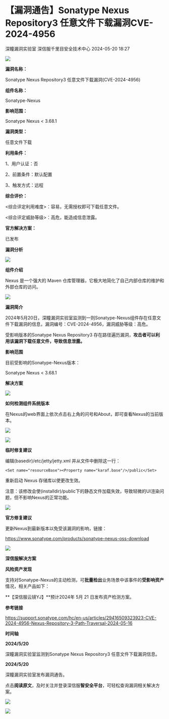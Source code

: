 #  【漏洞通告】Sonatype Nexus Repository3 任意文件下载漏洞CVE-2024-4956   
深瞳漏洞实验室  深信服千里目安全技术中心   2024-05-20 18:27  
  
![](https://mmbiz.qpic.cn/mmbiz_gif/w8NHw6tcQ5wUN98diciaS57Ticw9DEeArNdSiaPwgaCX664NY3QfcuXDlhRuY7kTff5hcnxGiaqJGDVW3hG2UHmkCGA/640?wx_fmt=gif&from=appmsg "")  
  
**漏洞名称：**  
  
Sonatype Nexus Repository3 任意文件下载漏洞(CVE-2024-4956)  
  
**组件名称：**  
  
Sonatype-Nexus  
  
**影响范围：**  
  
Sonatype Nexus < 3.68.1  
  
**漏洞类型：**  
  
任意文件下载  
  
**利用条件：**  
  
1、用户认证：否  
  
2、前置条件：默认配置  
  
3、触发方式：远程  
  
**综合评价：**  
  
<综合评定利用难度>：容易，无需授权即可下载任意文件。  
  
<综合评定威胁等级>：高危，能造成信息泄露。  
  
**官方解决方案：**  
  
已发布  
  
  
  
  
**漏洞分析**  
  
![](https://mmbiz.qpic.cn/mmbiz_gif/w8NHw6tcQ5wUN98diciaS57Ticw9DEeArNd0Fusmd2fhbhWfM8n8ibaOslXd0wjkdnFMQRz54YdVc3b7aibOlNDhQZQ/640?wx_fmt=gif&from=appmsg "")  
  
**组件介绍**  
  
Nexus 是一个强大的 Maven 仓库管理器，它极大地简化了自己内部仓库的维护和外部仓库的访问。  
  
![](https://mmbiz.qpic.cn/mmbiz_gif/w8NHw6tcQ5wUN98diciaS57Ticw9DEeArNd0Fusmd2fhbhWfM8n8ibaOslXd0wjkdnFMQRz54YdVc3b7aibOlNDhQZQ/640?wx_fmt=gif&from=appmsg "")  
  
**漏洞简介**  
  
  
2024年5月20日，深瞳漏洞实验室监测到一则Sonatype-Nexus组件存在任意文件下载漏洞的信息，漏洞编号：CVE-2024-4956，漏洞威胁等级：高危。  
  
受影响版本的Sonatype Nexus Repository3 存在路径遍历漏洞，**攻击者可以利用该漏洞下载任意文件，导致信息泄露。**  
  
  
**影响范围**  
  
目前受影响的Sonatype-Nexus版本：  
  
Sonatype Nexus < 3.68.1  
  
  
**解决方案**  
  
![](https://mmbiz.qpic.cn/mmbiz_gif/w8NHw6tcQ5wUN98diciaS57Ticw9DEeArNd0Fusmd2fhbhWfM8n8ibaOslXd0wjkdnFMQRz54YdVc3b7aibOlNDhQZQ/640?wx_fmt=gif&from=appmsg "")  
  
**如何检测组件系统版本**  
  
  
在Nexus的web界面上依次点击右上角的问号和About，即可查看Nexus的当前版本。  
  
![](https://mmbiz.qpic.cn/mmbiz_png/w8NHw6tcQ5wUN98diciaS57Ticw9DEeArNdqJRghG3xO8DKw207k6HMDbg10ySyOlF8UZc8aSoefVdYYuX0myqKaw/640?wx_fmt=png&from=appmsg "")  
  
  
![](https://mmbiz.qpic.cn/mmbiz_gif/w8NHw6tcQ5wUN98diciaS57Ticw9DEeArNd0Fusmd2fhbhWfM8n8ibaOslXd0wjkdnFMQRz54YdVc3b7aibOlNDhQZQ/640?wx_fmt=gif&from=appmsg "")  
  
**临时修复建议**  
  
  
编辑(basedir)/etc/jetty/jetty.xml 并从文件中删除这一行：  
```
<Set name="resourceBase"><Property name="karaf.base"/>/public</Set>
```  
  
重新启动 Nexus 存储库以使更改生效。  
  
  
注意：该修改会使(installdir)/public下的静态文件加载失效，导致轻微的UI渲染问题，但不影响Nexus的正常功能。  
  
![](https://mmbiz.qpic.cn/mmbiz_gif/w8NHw6tcQ5wUN98diciaS57Ticw9DEeArNd0Fusmd2fhbhWfM8n8ibaOslXd0wjkdnFMQRz54YdVc3b7aibOlNDhQZQ/640?wx_fmt=gif&from=appmsg "")  
  
**官方修复建议**  
  
  
更新Nexus到最新版本以免受该漏洞的影响，链接：  
  
https://www.sonatype.com/products/sonatype-nexus-oss-download  
  
![](https://mmbiz.qpic.cn/mmbiz_gif/w8NHw6tcQ5wUN98diciaS57Ticw9DEeArNd0Fusmd2fhbhWfM8n8ibaOslXd0wjkdnFMQRz54YdVc3b7aibOlNDhQZQ/640?wx_fmt=gif&from=appmsg "")  
  
**深信服解决方案**  
  
  
**风险资产发现**  
  
支持对Sonatype-Nexus的主动检测，可**批量检出**业务场景中该事件的**受影响资产**情况，相关产品如下：  
  
**【深信服云镜YJ】**预计2024年 5月 21 日发布资产检测方案。  
  
  
  
**参考链接**  
  
  
https://support.sonatype.com/hc/en-us/articles/29416509323923-CVE-2024-4956-Nexus-Repository-3-Path-Traversal-2024-05-16  
  
  
  
**时间轴**  
  
  
  
**2024/5/20**  
  
深瞳漏洞实验室监测到Sonatype Nexus Repository3 任意文件下载漏洞信息。  
  
  
**2024/5/20**  
  
深瞳漏洞实验室发布漏洞通告。  
  
  
点击**阅读原文**，及时关注并登录深信服**智安全平台**，可轻松查询漏洞相关解决方案。  
  
![](https://mmbiz.qpic.cn/mmbiz_png/w8NHw6tcQ5wUN98diciaS57Ticw9DEeArNdl1vp0eP0tycgkJ7rNqvfS21PpEch7SHtIcDM0be3pnB1evdugmKNuQ/640?wx_fmt=png&from=appmsg "")  
  
  
![](https://mmbiz.qpic.cn/mmbiz_jpg/w8NHw6tcQ5wUN98diciaS57Ticw9DEeArNdmRclSiaWPt32fJ4NSITjI6ia0vBSjSnEoZicxbjwr5P2447MhJ5lqVbsg/640?wx_fmt=jpeg&from=appmsg "")  
  
  
